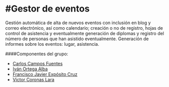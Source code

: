 #Gestor de eventos
=================

Gestión automática de alta de nuevos eventos con inclusión en blog y correo electrónico, así como calendario; creación o no de registro, hojas de control de asistencia y eventualmente generación de diplomas y registro del número de personas que han asistido eventualmente. Generación de informes sobre los eventos: lugar, asistencia.


####Componentes del grupo:

* [Carlos Campos Fuentes](http://github.com/ccamposfuentes)
* [Iván Ortega Alba](http://github.com/ivanortegaalba)
* [Francisco Javier Expósito Cruz](http://github.com/franexposito)
* [Victor Coronas Lara](http://github.com/VictorCoronas)
